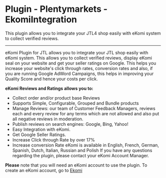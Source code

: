 # Plugin - Plentymarkets - EkomiIntegration
This plugin allows you to integrate your JTL4 shop easily with eKomi system to collect verified reviews.
***

eKomi Plugin for JTL allows you to integrate your JTL shop easily with eKomi system. This allows you to collect verified reviews, display eKomi seal on your website and get your seller ratings on Google. This helps you increase your website's click through rates, conversion rates and also, if you are running Google AdWord Campaigns, this helps in improving your Quality Score and hence your costs per click.

**eKomi Reviews and Ratings allows you to:**

+ Collect order and/or product base Reviews
+ Supports Simple, Configurable, Grouped and Bundle products
+ Manage Reviews: our team of Customer Feedback Managers, reviews each and every review for any terms which are not allowed and also put all negative reviews in moderation.
+ Publish reviews on search engines: Google, Bing, Yahoo!
+ Easy Integration with eKomi.
+ Get Google Seller Ratings.
+ Increase Click through Rate by over 17%
+ Increase conversion Rate
eKomi is available in English, French, German, Spanish, Dutch, Italian, Russian and Polish
If you have any questions regarding the plugin, please contact your eKomi Account Manager.

**Please** note that you will need an eKomi account to use the plugin. To create an eKomi account, go to [Ekomi](eKomi.com)
